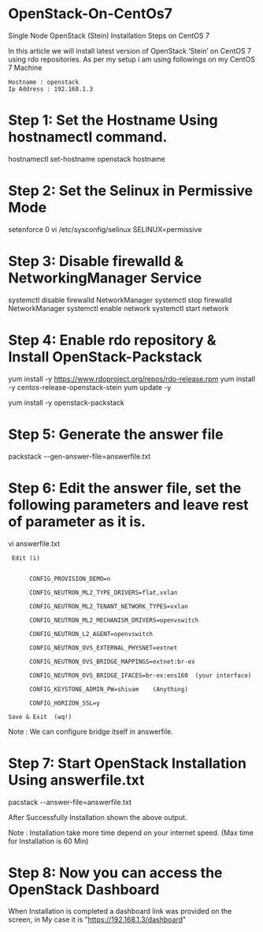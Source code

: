 # OpenStack-On-CentOs7

 Single Node OpenStack (Stein) Installation Steps on CentOS 7

In this article we will install latest version of OpenStack ‘Stein’ on CentOS 7 using rdo repositories. As per my setup i am using followings on my CentOS 7 Machine

    Hostname : openstack
    Ip Address : 192.168.1.3


# Step 1: Set the Hostname Using hostnamectl command.

   hostnamectl set-hostname openstack
   hostname


# Step 2: Set the Selinux in Permissive Mode

   setenforce 0
   vi /etc/sysconfig/selinux
       SELINUX=permissive 


# Step 3: Disable firewalld & NetworkingManager Service
  
   systemctl disable firewalld NetworkManager
   systemctl stop firewalld NetworkManager
   systemctl enable network
   systemctl start network


# Step 4: Enable rdo repository & Install OpenStack-Packstack

   yum install -y https://www.rdoproject.org/repos/rdo-release.rpm
   yum install -y centos-release-openstack-stein
   yum update -y

   yum install -y openstack-packstack  

# Step 5: Generate the answer file 

   packstack --gen-answer-file=answerfile.txt

# Step 6:  Edit the answer file, set the following parameters and leave rest of parameter as it is.


   vi answerfile.txt

     Edit (i)


          CONFIG_PROVISION_DEMO=n

          CONFIG_NEUTRON_ML2_TYPE_DRIVERS=flat,vxlan 

          CONFIG_NEUTRON_ML2_TENANT_NETWORK_TYPES=vxlan 

          CONFIG_NEUTRON_ML2_MECHANISM_DRIVERS=openvswitch 

          CONFIG_NEUTRON_L2_AGENT=openvswitch 

          CONFIG_NEUTRON_OVS_EXTERNAL_PHYSNET=extnet 

          CONFIG_NEUTRON_OVS_BRIDGE_MAPPINGS=extnet:br-ex 

          CONFIG_NEUTRON_OVS_BRIDGE_IFACES=br-ex:ens160  (your interface)
          
          CONFIG_KEYSTONE_ADMIN_PW=shivam    (Anything)

          CONFIG_HORIZON_SSL=y

    Save & Exit  (wq!)



Note : We can configure bridge itself in answerfile. 


 # Step 7: Start OpenStack Installation Using answerfile.txt


   pacstack --answer-file=answerfile.txt




 
After Successfully Installation shown the above output. 

Note : Installation take more time depend on your internet speed. (Max time for Installation is 60 Min)


# Step 8: Now you can access the OpenStack Dashboard

When Installation is completed a dashboard link was provided on the screen, in My case it is "https://192.168.1.3/dashboard"






